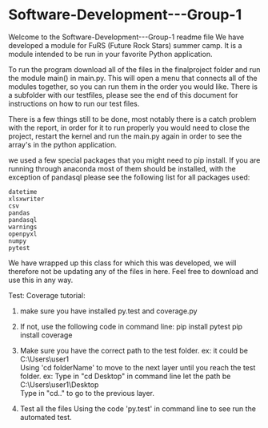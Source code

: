 # Software-Development---Group-1
Welcome to the Software-Development---Group-1 readme file 
We have developed a module for FuRS (Future Rock Stars) summer camp. It is a module intended to be run in your favorite Python application.

To run the program download all of the files in the finalproject folder and run the module main() in main.py. This will open a menu that connects all of the modules together, so you can run them in the order you would like.
There is a subfolder with our testfiles, please see the end of this document for instructions on how to run our test files.

There is a few things still to be done, most notably there is a catch problem with the report, in order for it to run properly you would need to close the project, restart the kernel and run the main.py again in order to see the array's in the python application.

we used a few special packages that you might need to pip install. If you are running through anaconda most of them should be installed, with the exception of pandasql please see the following list for all packages used:

    datetime
    xlsxwriter
    csv
    pandas
    pandasql
    warnings
    openpyxl
    numpy
    pytest

We have wrapped up this class for which this was developed, we will therefore not be updating any of the files in here. Feel free to download and use this in any way.

Test:
Coverage tutorial:
1. make sure you have installed py.test and coverage.py
2. If not, use the following code in command line:
	pip install pytest
	pip install coverage
3. Make sure you have the correct path to the test folder.
ex: it could be C:\Users\user1\
Using 'cd folderName' to move to the next layer until you reach the test folder.
ex: Type in "cd Desktop" in command line let the path be C:\Users\user1\Desktop\
    Type in "cd.." to go to the previous layer.

4. Test all the files
Using the code 'py.test' in command line to see run the automated test.
